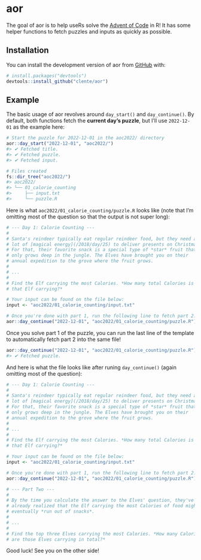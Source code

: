 
<!-- README.md is generated from README.Rmd. Please edit that file -->

# aor

<!-- badges: start -->
<!-- badges: end -->

The goal of aor is to help useRs solve the [Advent of
Code](https://adventofcode.com/) in R! It has some helper functions to
fetch puzzles and inputs as quickly as possible.

## Installation

You can install the development version of aor from
[GitHub](https://github.com/) with:

``` r
# install.packages("devtools")
devtools::install_github("clente/aor")
```

## Example

The basic usage of aor revolves around `day_start()` and
`day_continue()`. By default, both functions fetch the **current day’s
puzzle**, but I’ll use `2022-12-01` as the example here:

``` r
# Start the puzzle for 2022-12-01 in the aoc2022/ directory
aor::day_start("2022-12-01", "aoc2022/")
#> ✔ Fetched title.
#> ✔ Fetched puzzle.
#> ✔ Fetched input.

# Files created
fs::dir_tree("aoc2022/")
#> aoc2022/
#> └── 01_calorie_counting
#>     ├── input.txt
#>     └── puzzle.R
```

Here is what `aoc2022/01_calorie_counting/puzzle.R` looks like (note
that I’m omitting most of the question so that the output is not super
long):

``` r
# --- Day 1: Calorie Counting ---
#
# Santa's reindeer typically eat regular reindeer food, but they need a
# lot of [magical energy](/2018/day/25) to deliver presents on Christmas.
# For that, their favorite snack is a special type of *star* fruit that
# only grows deep in the jungle. The Elves have brought you on their
# annual expedition to the grove where the fruit grows.
#
# ...
#
# Find the Elf carrying the most Calories. *How many total Calories is
# that Elf carrying?*

# Your input can be found on the file below:
input <- "aoc2022/01_calorie_counting/input.txt"

# Once you're done with part 1, run the following line to fetch part 2:
aor::day_continue("2022-12-01", "aoc2022/01_calorie_counting/puzzle.R")
```

Once you solve part 1 of the puzzle, you can run the last line of the
template to automatically fetch part 2 into the same file!

``` r
aor::day_continue("2022-12-01", "aoc2022/01_calorie_counting/puzzle.R")
#> ✔ Fetched puzzle.
```

And here is what the file looks like after runing `day_continue()`
(again omitting most of the question):

``` r
# --- Day 1: Calorie Counting ---
#
# Santa's reindeer typically eat regular reindeer food, but they need a
# lot of [magical energy](/2018/day/25) to deliver presents on Christmas.
# For that, their favorite snack is a special type of *star* fruit that
# only grows deep in the jungle. The Elves have brought you on their
# annual expedition to the grove where the fruit grows.
#
# ...
#
# Find the Elf carrying the most Calories. *How many total Calories is
# that Elf carrying?*

# Your input can be found on the file below:
input <- "aoc2022/01_calorie_counting/input.txt"

# Once you're done with part 1, run the following line to fetch part 2:
aor::day_continue("2022-12-01", "aoc2022/01_calorie_counting/puzzle.R")

# --- Part Two ---
#
# By the time you calculate the answer to the Elves' question, they've
# already realized that the Elf carrying the most Calories of food might
# eventually *run out of snacks*.
#
# ...
#
# Find the top three Elves carrying the most Calories. *How many Calories
# are those Elves carrying in total?*
```

Good luck! See you on the other side!
